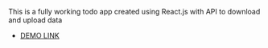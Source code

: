 This is a fully working todo app created using React.js with API to download and upload data

- [DEMO LINK](https://olekk17.github.io/ai-todo-app-fe/)
